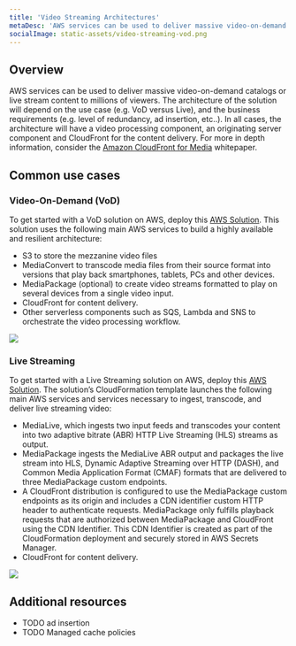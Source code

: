 ```yaml
---
title: 'Video Streaming Architectures'
metaDesc: 'AWS services can be used to deliver massive video-on-demand catalogs or live stream content to millions of viewers'
socialImage: static-assets/video-streaming-vod.png
---
```

## Overview
AWS services can be used to deliver massive video-on-demand catalogs or live stream content to millions of viewers. The architecture of the solution will depend on the use case (e.g. VoD versus Live), and the business requirements (e.g. level of redundancy, ad insertion, etc..). In all cases, the architecture will have a video processing component, an originating server component and CloudFront for the content delivery. For more in depth information, consider the [Amazon CloudFront for Media](https://docs.aws.amazon.com/whitepapers/latest/amazon-cloudfront-media/amazon-cloudfront-media.html) whitepaper.

## Common use cases

### Video-On-Demand (VoD)
To get started with a VoD solution on AWS, deploy this [AWS Solution](https://aws.amazon.com/solutions/implementations/video-on-demand-on-aws/). This solution uses the following main AWS services to build a highly available and resilient architecture:
* S3 to store the mezzanine video files
* MediaConvert to transcode media files from their source format into versions that play back smartphones, tablets, PCs and other devices.
* MediaPackage (optional) to create video streams formatted to play on several devices from a single video input.
* CloudFront for content delivery.
* Other serverless components such as SQS, Lambda and SNS to orchestrate the video processing workflow.

![](/static-assets/video-streaming-vod.png)

### Live Streaming
To get started with a Live Streaming solution on AWS, deploy this [AWS Solution](https://aws.amazon.com/solutions/implementations/live-streaming-on-aws/). The solution’s CloudFormation template launches the following main AWS services and services necessary to ingest, transcode, and deliver live streaming video:
* MediaLive, which ingests two input feeds and transcodes your content into two adaptive bitrate (ABR) HTTP Live Streaming (HLS) streams as output.
* MediaPackage ingests the MediaLive ABR output and packages the live stream into HLS, Dynamic Adaptive Streaming over HTTP (DASH), and Common Media Application Format (CMAF) formats that are delivered to three MediaPackage custom endpoints.
* A CloudFront distribution is configured to use the MediaPackage custom endpoints as its origin and includes a CDN identifier custom HTTP header to authenticate requests. MediaPackage only fulfills playback requests that are authorized between MediaPackage and CloudFront using the CDN Identifier. This CDN Identifier is created as part of the CloudFormation deployment and securely stored in AWS Secrets Manager.
* CloudFront for content delivery.

![](/static-assets/video-streaming-live.png)

## Additional resources
* TODO ad insertion
* TODO Managed cache policies
